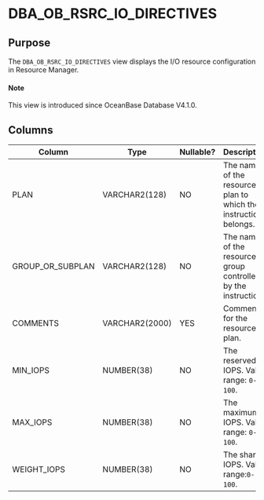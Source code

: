 # DBA_OB_RSRC_IO_DIRECTIVES

## Purpose

The `DBA_OB_RSRC_IO_DIRECTIVES` view displays the I/O resource configuration in Resource Manager. 

<main id="notice" type='explain'>
  <h4>Note</h4>
  <p>This view is introduced since OceanBase Database V4.1.0. </p>
</main>

## Columns

| **Column** | **Type** | **Nullable?** | **Description** |
| --- | --- | --- | --- |
| PLAN | VARCHAR2(128) | NO | The name of the resource plan to which the instruction belongs. |
| GROUP_OR_SUBPLAN | VARCHAR2(128) | NO | The name of the resource group controlled by the instruction. |
| COMMENTS | VARCHAR2(2000) | YES | Comments for the resource plan. |
| MIN_IOPS | NUMBER(38) | NO | The reserved IOPS. Value range: `0-100`. |
| MAX_IOPS | NUMBER(38) | NO | The maximum IOPS. Value range: `0-100`. |
| WEIGHT_IOPS | NUMBER(38) | NO | The shared IOPS. Value range:`0-100`. |

